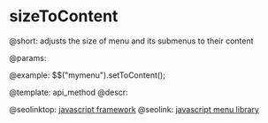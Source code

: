 sizeToContent
=============

@short:
	adjusts the size of menu and its submenus to their content

@params:

@example:
$$("mymenu").setToContent();

@template:	api_method
@descr:



@seolinktop: [javascript framework](https://webix.com)
@seolink: [javascript menu library](https://webix.com/widget/menu/)
